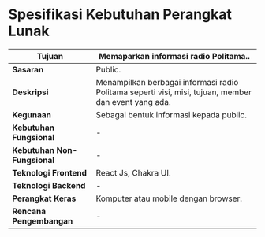 # Spesifikasi Kebutuhan Perangkat Lunak 

| **Tujuan** | Memaparkan informasi radio Politama.. |
|---|---|
| **Sasaran** | Public. |
| **Deskripsi** | Menampilkan berbagai informasi radio Politama seperti visi, misi, tujuan, member dan event yang ada. |
| **Kegunaan** | Sebagai bentuk informasi kepada public. |
| **Kebutuhan Fungsional** | - |
| **Kebutuhan Non-Fungsional** | - |
| **Teknologi Frontend** | React Js, Chakra UI. |
| **Teknologi Backend** | - |
| **Perangkat Keras** | Komputer atau mobile dengan browser. |
| **Rencana Pengembangan** | - |
